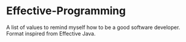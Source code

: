 # Effective-Programming
A list of values to remind myself how to be a good software developer. Format inspired from Effective Java.
